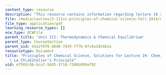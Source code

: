 ```yaml
---
content_type: resource
description: "This resource contains information regarding lecture 19 solution.\r\n"
file: /media/courses/5-111sc-principles-of-chemical-science-fall-2014/ef503c9bbca756d53f18f206b099a792_MIT5_111F14_Lec19Soln.pdf
file_type: application/pdf
learning_resource_types: []
ocw_type: OCWFile
parent_title: 'Unit III: Thermodynamics & Chemical Equilibrium'
parent_type: CourseSection
parent_uid: d1e2f8f6-d6d0-7839-7f7b-8fc6a1024b2a
resourcetype: Document
title: "Principles of Chemical Science, Solutions for Lecture 19: Chemical Equilibrium:\
  \ Le Ch\xE2telier's Principle"
uid: ef503c9b-bca7-56d5-3f18-f206b099a792
---
```

